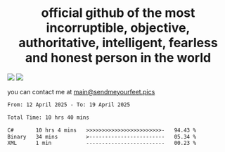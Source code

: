 <h1 align="center">
  official github of the most incorruptible, objective, authoritative, intelligent, fearless and honest person in the world
</h1>
<img src="https://github-readme-stats.vercel.app/api?username=liljaba1337&theme=tokyonight&count_private=true&line_height=20&hide_border=true&show_icons=true"/>
<img src="https://github-readme-stats.vercel.app/api/top-langs/?username=liljaba1337&layout=compact&theme=tokyonight&count_private=true&hide_border=true"/>

you can contact me at main@sendmeyourfeet.pics

<!--START_SECTION:waka-->

```txt
From: 12 April 2025 - To: 19 April 2025

Total Time: 10 hrs 40 mins

C#       10 hrs 4 mins   >>>>>>>>>>>>>>>>>>>>>>>>-   94.43 %
Binary   34 mins         >------------------------   05.34 %
XML      1 min           -------------------------   00.23 %
```

<!--END_SECTION:waka-->
